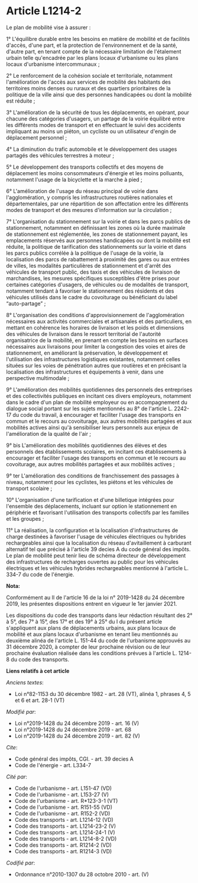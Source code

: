 # Article L1214-2

Le plan de mobilité vise à assurer :

1° L'équilibre durable entre les besoins en matière de mobilité et de facilités d'accès, d'une part, et la protection de
l'environnement et de la santé, d'autre part, en tenant compte de la nécessaire limitation de l'étalement urbain telle
qu'encadrée par les plans locaux d'urbanisme ou les plans locaux d'urbanisme intercommunaux ;

2° Le renforcement de la cohésion sociale et territoriale, notamment l'amélioration de l'accès aux services de mobilité des
habitants des territoires moins denses ou ruraux et des quartiers prioritaires de la politique de la ville ainsi que des
personnes handicapées ou dont la mobilité est réduite ;

3° L'amélioration de la sécurité de tous les déplacements, en opérant, pour chacune des catégories d'usagers, un partage de
la voirie équilibré entre les différents modes de transport et en effectuant le suivi des accidents impliquant au moins un
piéton, un cycliste ou un utilisateur d'engin de déplacement personnel ;

4° La diminution du trafic automobile et le développement des usages partagés des véhicules terrestres à moteur ;

5° Le développement des transports collectifs et des moyens de déplacement les moins consommateurs d'énergie et les moins
polluants, notamment l'usage de la bicyclette et la marche à pied ;

6° L'amélioration de l'usage du réseau principal de voirie dans l'agglomération, y compris les infrastructures routières
nationales et départementales, par une répartition de son affectation entre les différents modes de transport et des mesures
d'information sur la circulation ;

7° L'organisation du stationnement sur la voirie et dans les parcs publics de stationnement, notamment en définissant les
zones où la durée maximale de stationnement est réglementée, les zones de stationnement payant, les emplacements réservés aux
personnes handicapées ou dont la mobilité est réduite, la politique de tarification des stationnements sur la voirie et dans
les parcs publics corrélée à la politique de l'usage de la voirie, la localisation des parcs de rabattement à proximité des
gares ou aux entrées de villes, les modalités particulières de stationnement et d'arrêt des véhicules de transport public,
des taxis et des véhicules de livraison de marchandises, les mesures spécifiques susceptibles d'être prises pour certaines
catégories d'usagers, de véhicules ou de modalités de transport, notamment tendant à favoriser le stationnement des résidents
et des véhicules utilisés dans le cadre du covoiturage ou bénéficiant du label “auto-partage” ;

8° L'organisation des conditions d'approvisionnement de l'agglomération nécessaires aux activités commerciales et artisanales
et des particuliers, en mettant en cohérence les horaires de livraison et les poids et dimensions des véhicules de livraison
dans le ressort territorial de l'autorité organisatrice de la mobilité, en prenant en compte les besoins en surfaces
nécessaires aux livraisons pour limiter la congestion des voies et aires de stationnement, en améliorant la préservation, le
développement et l'utilisation des infrastructures logistiques existantes, notamment celles situées sur les voies de
pénétration autres que routières et en précisant la localisation des infrastructures et équipements à venir, dans une
perspective multimodale ;

9° L'amélioration des mobilités quotidiennes des personnels des entreprises et des collectivités publiques en incitant ces
divers employeurs, notamment dans le cadre d'un plan de mobilité employeur ou en accompagnement du dialogue social portant
sur les sujets mentionnés au 8° de l'article L. 2242-17 du code du travail, à encourager et faciliter l'usage des transports
en commun et le recours au covoiturage, aux autres mobilités partagées et aux mobilités actives ainsi qu'à sensibiliser leurs
personnels aux enjeux de l'amélioration de la qualité de l'air ;

9° bis L'amélioration des mobilités quotidiennes des élèves et des personnels des établissements scolaires, en incitant ces
établissements à encourager et faciliter l'usage des transports en commun et le recours au covoiturage, aux autres mobilités
partagées et aux mobilités actives ;

9° ter L'amélioration des conditions de franchissement des passages à niveau, notamment pour les cyclistes, les piétons et
les véhicules de transport scolaire ;

10° L'organisation d'une tarification et d'une billetique intégrées pour l'ensemble des déplacements, incluant sur option le
stationnement en périphérie et favorisant l'utilisation des transports collectifs par les familles et les groupes ;

11° La réalisation, la configuration et la localisation d'infrastructures de charge destinées à favoriser l'usage de
véhicules électriques ou hybrides rechargeables ainsi que la localisation du réseau d'avitaillement à carburant alternatif
tel que précisé à l'article 39 decies A du code général des impôts. Le plan de mobilité peut tenir lieu de schéma directeur
de développement des infrastructures de recharges ouvertes au public pour les véhicules électriques et les véhicules hybrides
rechargeables mentionné à l'article L. 334-7 du code de l'énergie.

**Nota:**

Conformément au II de l'article 16 de la loi n° 2019-1428 du 24 décembre 2019, les présentes dispositions entrent en vigueur
le 1er janvier 2021.

Les dispositions du code des transports dans leur rédaction résultant des 2° à 5°, des 7° à 15°, des 17° et des 19° à 25° du
I du présent article s'appliquent aux plans de déplacements urbains, aux plans locaux de mobilité et aux plans locaux
d'urbanisme en tenant lieu mentionnés au deuxième alinéa de l'article L. 151-44 du code de l'urbanisme approuvés au 31
décembre 2020, à compter de leur prochaine révision ou de leur prochaine évaluation réalisée dans les conditions prévues à
l'article L. 1214-8 du code des transports.

**Liens relatifs à cet article**

_Anciens textes_:

  - Loi n°82-1153 du 30 décembre 1982 - art. 28 (VT), alinéa 1, phrases 4, 5 et 6 et art. 28-1 (VT)

_Modifié par_:

  - Loi n°2019-1428 du 24 décembre 2019 - art. 16 (V)
  - Loi n°2019-1428 du 24 décembre 2019 - art. 68
  - Loi n°2019-1428 du 24 décembre 2019 - art. 82 (V)

_Cite_:

  - Code général des impôts, CGI. - art. 39 decies A
  - Code de l'énergie - art. L334-7

_Cité par_:

  - Code de l'urbanisme - art. L151-47 (VD)
  - Code de l'urbanisme - art. L153-27 (V)
  - Code de l'urbanisme - art. R*123-3-1 (VT)
  - Code de l'urbanisme - art. R151-55 (VD)
  - Code de l'urbanisme - art. R152-2 (VD)
  - Code des transports - art. L1214-12 (VD)
  - Code des transports - art. L1214-23-2  (V)
  - Code des transports - art. L1214-24-1 (V)
  - Code des transports - art. L1214-8-2 (VD)
  - Code des transports - art. R1214-2 (VD)
  - Code des transports - art. R1214-3 (VD)

_Codifié par_:

  - Ordonnance n°2010-1307 du 28 octobre 2010 - art. (V)
